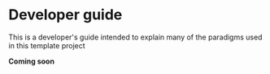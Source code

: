# Developer guide

This is a developer's guide intended to explain many of the paradigms used in
this template project

**Coming soon**
